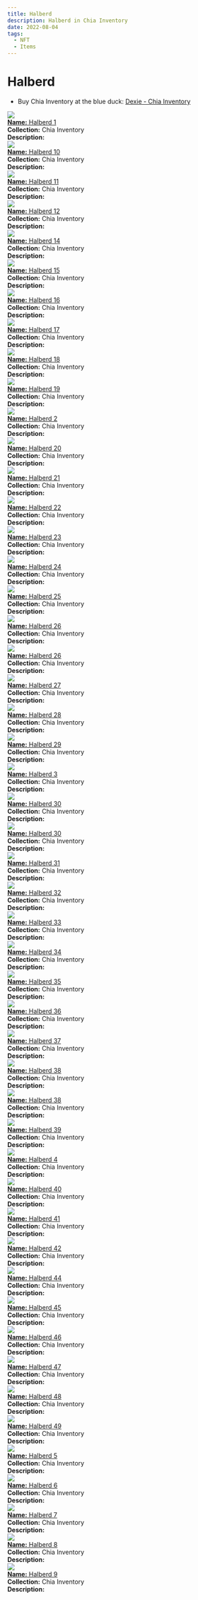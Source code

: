 ```yaml
---
title: Halberd
description: Halberd in Chia Inventory
date: 2022-08-04
tags:
  - NFT
  - Items
---
```


# Halberd

- Buy Chia Inventory at the blue duck: [Dexie - Chia Inventory](https://dexie.space/offers/col16fpva26fhdjp2echs3cr7c30gzl7qe67hu9grtsjcqldz354asjsyzp6wx/xch)

<div class="item_thumbnail_detail">
<img src="https://pnilv3h3e6pptmbrfc5aztyvpawi355sghd43ubwznhj6ga5hi.arweave.net/e1C67PsnnvmwMSi6DM8VeCyN97I-xx83QNstOnxgdOs"><br/>
<div><a href="https://www.spacescan.io/xch/coin/0x20c1b5d419b8c7bad9e513c779ccefde4df624f34eb85c4a49691b846d07d608"><strong>Name:</strong> Halberd 1</a></div>
<div><strong>Collection:</strong> Chia Inventory</div>
<div><strong>Description:</strong> </div>
</div>
<div class="item_thumbnail_detail">
<img src="https://vafw3esttqodxegj7b544rzz5bbkwc6umrevo4oqbbygwkqm.arweave.net/qAttklOc-HDuQyfh7zkc56EKrC9Rk--SVdx0AhwayoM"><br/>
<div><a href="https://www.spacescan.io/xch/coin/0xaafd5bc36b70f1b8ced175997d69615551bcf5bb297194f2beb39020f4ceb59e"><strong>Name:</strong> Halberd 10</a></div>
<div><strong>Collection:</strong> Chia Inventory</div>
<div><strong>Description:</strong> </div>
</div>
<div class="item_thumbnail_detail">
<img src="https://rzydim5jdvckrthjfkyiidv5zdtk3s5kt2wjim7jdeqghpie.arweave.net/jnA0M6kd_RKjM6SqwhA69yOaty6-qerJQz6RkgY70EM"><br/>
<div><a href="https://www.spacescan.io/xch/coin/0x2234a8c667a5852b096e598790498f9fcafe55fff4ca41c080de876d8b3457e2"><strong>Name:</strong> Halberd 11</a></div>
<div><strong>Collection:</strong> Chia Inventory</div>
<div><strong>Description:</strong> </div>
</div>
<div class="item_thumbnail_detail">
<img src="https://b7nvlomuhwm45koetsmnt4plyefrbf3xdq6foybeay2jbetv.arweave.net/D9tVuZQ9mc6pxJyY2fHrwQsQl-3ccPFdgJAY-0kJJ1A"><br/>
<div><a href="https://www.spacescan.io/xch/coin/0x3f2a956007c90acec4bdfd47511c2704bf3f7aab7c71f3f3cbbd0eb93d1fd20b"><strong>Name:</strong> Halberd 12</a></div>
<div><strong>Collection:</strong> Chia Inventory</div>
<div><strong>Description:</strong> </div>
</div>
<div class="item_thumbnail_detail">
<img src="https://nekqyujpdjg4t2y3famgraex3fneplgu6gi7vagztgkpbzjz4u.arweave.net/aRUMUS8aTcnrGy-gYaICX2VpHrNTxkfqA2ZmU8OU55U"><br/>
<div><a href="https://www.spacescan.io/xch/coin/0x0bcba745ef1aae932519be3311a5d99a174cebf03dfbc2266c557d41da5b89b0"><strong>Name:</strong> Halberd 14</a></div>
<div><strong>Collection:</strong> Chia Inventory</div>
<div><strong>Description:</strong> </div>
</div>
<div class="item_thumbnail_detail">
<img src="https://s3mp3gxjf7wkitg2ggurlpmd43z2fdqfcyvahtpxiozftjpque.arweave.net/ltj9mukv7KRM2jGpFb2D5vOijgUWKgPN90OyWaXwo-c"><br/>
<div><a href="https://www.spacescan.io/xch/coin/0xe5f44fb5c6f158ccac7ccb00d215c80831a8b17db227b2875a08a3b9f984abec"><strong>Name:</strong> Halberd 15</a></div>
<div><strong>Collection:</strong> Chia Inventory</div>
<div><strong>Description:</strong> </div>
</div>
<div class="item_thumbnail_detail">
<img src="https://j44wbkjewwkcujo6opya2oxdjl3kbwdcagokq35ki6nhplia.arweave.net/TzlgqSS1-lCol3nPwDTrjSvag2GIBnKhvqke_ad60AI"><br/>
<div><a href="https://www.spacescan.io/xch/coin/0xd82312c010c6e7668c1a02ae81a2b0aea6670df5e697601518cf95f362e1f665"><strong>Name:</strong> Halberd 16</a></div>
<div><strong>Collection:</strong> Chia Inventory</div>
<div><strong>Description:</strong> </div>
</div>
<div class="item_thumbnail_detail">
<img src="https://o43lcwg32lbri4jnaktgg5yd3xfvomk6dug4zia3lnlllhqi.arweave.net/dzaxWNvSwxRxLQKmY3cD-3ct-XMV4dDcygG1tW-tZ4I"><br/>
<div><a href="https://www.spacescan.io/xch/coin/0x1dea1039d8da19f858c93ecc45b5ffd7a2a4d5c1d160241e957f0f6e03a044bd"><strong>Name:</strong> Halberd 17</a></div>
<div><strong>Collection:</strong> Chia Inventory</div>
<div><strong>Description:</strong> </div>
</div>
<div class="item_thumbnail_detail">
<img src="https://cz5xi5hr4wyhxlg22bgm7g2b62vy7tt4uac5o6icvqtx5iyx.arweave.net/Fnt0d_PHlsHus2tBMz5tB9quPznygBdd5AqwnfqMX-w"><br/>
<div><a href="https://www.spacescan.io/xch/coin/0x44827efc769a9e5444306891cc32d0c98a268569be963f7c4d11ec6369da9aed"><strong>Name:</strong> Halberd 18</a></div>
<div><strong>Collection:</strong> Chia Inventory</div>
<div><strong>Description:</strong> </div>
</div>
<div class="item_thumbnail_detail">
<img src="https://zdziqzrtkxr54b4v2w57luqgfgrbabiol6nobricgxt2umjvem.arweave.net/yPKI_ZjNV494HldW79dIGKaIQBQ5fmuDFAjXnqjE1I8"><br/>
<div><a href="https://www.spacescan.io/xch/coin/0xdd206313f64a8bbdae288cbe2e341550bf7d80a932b3557dba85a7030637cbee"><strong>Name:</strong> Halberd 19</a></div>
<div><strong>Collection:</strong> Chia Inventory</div>
<div><strong>Description:</strong> </div>
</div>
<div class="item_thumbnail_detail">
<img src="https://nmqqgax3lhenjgiguonkbyrrddo7rt4h4a7hs67ilp5loasv.arweave.net/-ayEDAvtZyNSZBqOaoOIxGN34z4fgPnl76Fv6tw-JVw"><br/>
<div><a href="https://www.spacescan.io/xch/coin/0x7d34d33ec7625676f52b405f6f969f624c7959c6992111591b4572b47c4cc918"><strong>Name:</strong> Halberd 2</a></div>
<div><strong>Collection:</strong> Chia Inventory</div>
<div><strong>Description:</strong> </div>
</div>
<div class="item_thumbnail_detail">
<img src="https://inodut2r2iislvyyorasn4ft4kt3w4ymawdi3zgwijrw62a.arweave.net/Q1w6T1HSESXXGHRBJvCz4_qe7cwwFho3k1-k_J-jb2g"><br/>
<div><a href="https://www.spacescan.io/xch/coin/0x7ae6da6c6d70078fbe1cc2e9eeaa27b1213288830565a7e4ac8bf8d8ca899505"><strong>Name:</strong> Halberd 20</a></div>
<div><strong>Collection:</strong> Chia Inventory</div>
<div><strong>Description:</strong> </div>
</div>
<div class="item_thumbnail_detail">
<img src="https://sscrshwngvyspizmb3ih7gyvbhzw5bebdbwkksqq7yswxmi2zbhq.arweave.net/lIUZHs01cSejLA7Qf5sVCfNuhIEYbKVKEP4la7EayE8"><br/>
<div><a href="https://www.spacescan.io/xch/coin/0x7f3840604639e98fc69a28542f8c38aa424cba7880d3680022884e75997e3178"><strong>Name:</strong> Halberd 21</a></div>
<div><strong>Collection:</strong> Chia Inventory</div>
<div><strong>Description:</strong> </div>
</div>
<div class="item_thumbnail_detail">
<img src="https://bxugcx4csnzwbrmziqy4iny7pcexvtbiaea4pnpqw4sgmlavilyq.arweave.net/DehhX4KTc2DFmUQxxDcfeIl6zCgBAce18LckZiwVQvE"><br/>
<div><a href="https://www.spacescan.io/xch/coin/0x37ddbb25b6314a3f30d9b12c566231a459adf2c5267862cc4b416bbef7d2ed18"><strong>Name:</strong> Halberd 22</a></div>
<div><strong>Collection:</strong> Chia Inventory</div>
<div><strong>Description:</strong> </div>
</div>
<div class="item_thumbnail_detail">
<img src="https://55soxpfforfzglpoaigqvwe7ajhqq64dsrqjg66pc52mf3h2.arweave.net/7-2TrvKV0S5Mt7gINCtifAk8Ie4OUYJN7_zxd0wuz6o"><br/>
<div><a href="https://www.spacescan.io/xch/coin/0x68528eff7e5ee1e8b073e462ac73d3f5459082f3f29ac1784d778bb20cc003dc"><strong>Name:</strong> Halberd 23</a></div>
<div><strong>Collection:</strong> Chia Inventory</div>
<div><strong>Description:</strong> </div>
</div>
<div class="item_thumbnail_detail">
<img src="https://4rydlhmtc6sdbouq4wav3gdrvabfvxbeln2ccwhrctun3cha.arweave.net/5H_A1nZMXpDC6k-OWBXZhxqAJa3CRbdCFY8RTo3Yj_g"><br/>
<div><a href="https://www.spacescan.io/xch/coin/0xb788ad02018eb3ed75e3555eb8d819f5aa1be0cafbfc80564effd0d46cb5e6b3"><strong>Name:</strong> Halberd 24</a></div>
<div><strong>Collection:</strong> Chia Inventory</div>
<div><strong>Description:</strong> </div>
</div>
<div class="item_thumbnail_detail">
<img src="https://ihlkbdu6szhogvieytttywrv3unycygwuna63utq6d5tyn3hdrtq.arweave.net/Qdagjp6WTuNVBMTnPFo13RuBYNajQe3ScPD7PDdnHGc"><br/>
<div><a href="https://www.spacescan.io/xch/coin/0x53487ad5443ea1c8ae7c39a8851e50b3e12609230c7581d15d7917c9ead1cd8d"><strong>Name:</strong> Halberd 25</a></div>
<div><strong>Collection:</strong> Chia Inventory</div>
<div><strong>Description:</strong> </div>
</div>
<div class="item_thumbnail_detail">
<img src="https://cemmesmwu6oagxtalger4xwnnwnk4wuwakk23viiywkkyqfi.arweave.net/ERjCSZannANeYFmJHl7NbZquWpYCla3V-CMW-UrECoU"><br/>
<div><a href="https://www.spacescan.io/xch/coin/0x6dc00cf04899046f5330efbcdbc63ce3648a1b3aade4f4d53b0374ca3e09f1d6"><strong>Name:</strong> Halberd 26</a></div>
<div><strong>Collection:</strong> Chia Inventory</div>
<div><strong>Description:</strong> </div>
</div>
<div class="item_thumbnail_detail">
<img src="https://cemmesmwu6oagxtalger4xwnnwnk4wuwakk23viiywkkyqfi.arweave.net/ERjCSZannANeYFmJHl7NbZquWpYCla3V-CMW-UrECoU"><br/>
<div><a href="https://www.spacescan.io/xch/coin/0x6dc00cf04899046f5330efbcdbc63ce3648a1b3aade4f4d53b0374ca3e09f1d6"><strong>Name:</strong> Halberd 26</a></div>
<div><strong>Collection:</strong> Chia Inventory</div>
<div><strong>Description:</strong> </div>
</div>
<div class="item_thumbnail_detail">
<img src="https://62ngaet2zzbegmj7ity3jfwhtzhrgb2it4vfdc667ezbybcj.arweave.net/9ppgEnrOQkMxP-0TxtJbHnk8TB0ifKlGL3vkyHAR_J4"><br/>
<div><a href="https://www.spacescan.io/xch/coin/0x6a565a17324f1f42866be0921949528b5d13dd646bbc508fa37a208992b70255"><strong>Name:</strong> Halberd 27</a></div>
<div><strong>Collection:</strong> Chia Inventory</div>
<div><strong>Description:</strong> </div>
</div>
<div class="item_thumbnail_detail">
<img src="https://tspvjkhyi6o3rl44feaf4gnuub33g2557jdtt4ry73zuujqu.arweave.net/nJ9UqPhHnbivnCkAXh_m0oHeza736Rzny_-OP7zSiYU"><br/>
<div><a href="https://www.spacescan.io/xch/coin/0x85979dc8e2429e4a88aeb60a9e9a7a6f6a06f0b0213ca3b66fc102656f112242"><strong>Name:</strong> Halberd 28</a></div>
<div><strong>Collection:</strong> Chia Inventory</div>
<div><strong>Description:</strong> </div>
</div>
<div class="item_thumbnail_detail">
<img src="https://fetjj56itjy4kuembkiekaclq245prcsmyjehv33giaqlltegm.arweave.net/KSaU98iaccVQjAqQRQBLhr_nXxFJmEkPXezIBBa5kM4"><br/>
<div><a href="https://www.spacescan.io/xch/coin/0xb92a411d38e6ffba77490c67adac66680fecd87274ff82c838546e7234e9f176"><strong>Name:</strong> Halberd 29</a></div>
<div><strong>Collection:</strong> Chia Inventory</div>
<div><strong>Description:</strong> </div>
</div>
<div class="item_thumbnail_detail">
<img src="https://3vaat3at6gd2ccfnybhma3dzuew4xypo5q3d55eexxol2ls5lm.arweave.net/3UAJ7BPxh6EIrcBOwGx5oS3L4e7sNj70hL3cv-S5dW0"><br/>
<div><a href="https://www.spacescan.io/xch/coin/0x254c5cfd95c163a935b67463149d4aafe19df11ab9e6245a34ef4b4c73026971"><strong>Name:</strong> Halberd 3</a></div>
<div><strong>Collection:</strong> Chia Inventory</div>
<div><strong>Description:</strong> </div>
</div>
<div class="item_thumbnail_detail">
<img src="https://6d2dy42xxc5hlpce6hr5kaqufamcwifiqevepdj5cv34qdst6apa.arweave.net/8PQ8c1e4unW8RPHj1QIUKBgrIKiBKkeNPRV3yA5T8B4"><br/>
<div><a href="https://www.spacescan.io/xch/coin/0x3dc21200685d25d291ad5a249a2a8d4ca830551b61294de1f0c45bbbf79fa691"><strong>Name:</strong> Halberd 30</a></div>
<div><strong>Collection:</strong> Chia Inventory</div>
<div><strong>Description:</strong> </div>
</div>
<div class="item_thumbnail_detail">
<img src="https://6d2dy42xxc5hlpce6hr5kaqufamcwifiqevepdj5cv34qdst6apa.arweave.net/8PQ8c1e4unW8RPHj1QIUKBgrIKiBKkeNPRV3yA5T8B4"><br/>
<div><a href="https://www.spacescan.io/xch/coin/0x3dc21200685d25d291ad5a249a2a8d4ca830551b61294de1f0c45bbbf79fa691"><strong>Name:</strong> Halberd 30</a></div>
<div><strong>Collection:</strong> Chia Inventory</div>
<div><strong>Description:</strong> </div>
</div>
<div class="item_thumbnail_detail">
<img src="https://3u25ljbuy3kxdedj4xytfmswtkydjcylsmsqm5zu3nuggbendg6a.arweave.net/3TXVpDTG1XGQaeXxMrJWmrA0iwuTJQZ3NNtoYwSNGbw"><br/>
<div><a href="https://www.spacescan.io/xch/coin/0x3edcbd3b25b3b489f249bf80f0ea3590aba917affec1a17cb8d462120e43abe1"><strong>Name:</strong> Halberd 31</a></div>
<div><strong>Collection:</strong> Chia Inventory</div>
<div><strong>Description:</strong> </div>
</div>
<div class="item_thumbnail_detail">
<img src="https://pn7fiushcv2hpxxey6tdhvw7ffz7q5uevcwefmj4vya6ccro.arweave.net/e35UUkcVdHfe5MemM9bfKXP4doSorEKxPK4B4__Qouo"><br/>
<div><a href="https://www.spacescan.io/xch/coin/0x9efc13f967c37be74ded9aa0ef67ef6c6396a76022712a593d1a3cb776c4dc25"><strong>Name:</strong> Halberd 32</a></div>
<div><strong>Collection:</strong> Chia Inventory</div>
<div><strong>Description:</strong> </div>
</div>
<div class="item_thumbnail_detail">
<img src="https://4ogfe3iv4noqrujzfryn3wnzfgw25yoxzxg56cdpbhqre7my.arweave.net/44x_SbRXjXQjR-OS-xw3dm5Ka2u4dfNzd8IbwnhEn2Y"><br/>
<div><a href="https://www.spacescan.io/xch/coin/0x41ddc1c0179dfa61fcaa2d6bd54aee8255f384e7e0953f33d2f51c28bfda8272"><strong>Name:</strong> Halberd 33</a></div>
<div><strong>Collection:</strong> Chia Inventory</div>
<div><strong>Description:</strong> </div>
</div>
<div class="item_thumbnail_detail">
<img src="https://ylwiw5capxry6pgk5oerroul5uco46r6azujszw6m6mtd7cbs4.arweave.net/wuyLdEB94488yuuJGLqL7QTuej4GaJlm3meZM-fxBl4"><br/>
<div><a href="https://www.spacescan.io/xch/coin/0x68e2d9cf917177d71a7f7b154f2083723984ced373fd5c2b0ed449f33df8d2dc"><strong>Name:</strong> Halberd 34</a></div>
<div><strong>Collection:</strong> Chia Inventory</div>
<div><strong>Description:</strong> </div>
</div>
<div class="item_thumbnail_detail">
<img src="https://jvabmfk6g5jj5c43gz3yxeu2phcnxqgavemf4a63shecmcmv.arweave.net/TUAWFV43Up6LmzZ_3i5KaecTbwMCpGF-4D25HIJgmVE"><br/>
<div><a href="https://www.spacescan.io/xch/coin/0xf5952360759c27effbfd3ccd9f6db5bf903319dbcf5d71bb3c41b466586f6568"><strong>Name:</strong> Halberd 35</a></div>
<div><strong>Collection:</strong> Chia Inventory</div>
<div><strong>Description:</strong> </div>
</div>
<div class="item_thumbnail_detail">
<img src="https://u4wrdpkvzghofzhugku54qedjnlcolj63qvhek257wcyzvdrjfmq.arweave.net/py0RvVXJjuLk9DKp3kCDS1YnLT7cKnIrXf2FjNRxSVk"><br/>
<div><a href="https://www.spacescan.io/xch/coin/0xe1a66f5df59498df7626a6b3433d3caa41e3bfcc816e941a47b129c7e6f41c04"><strong>Name:</strong> Halberd 36</a></div>
<div><strong>Collection:</strong> Chia Inventory</div>
<div><strong>Description:</strong> </div>
</div>
<div class="item_thumbnail_detail">
<img src="https://pczwv4oodvevxrbgwugyjrcvnfxrosu5htxecobg42cehssq.arweave.net/eLNq8c4_dSVvEJrUNhMRVaW8XSp-087kE4JuaEQ8pQ4"><br/>
<div><a href="https://www.spacescan.io/xch/coin/0x83e1f3a3eea6ac8dfcc1118a6a752271ba7ca0fc2fe4a2e27dac9bc3c09b9834"><strong>Name:</strong> Halberd 37</a></div>
<div><strong>Collection:</strong> Chia Inventory</div>
<div><strong>Description:</strong> </div>
</div>
<div class="item_thumbnail_detail">
<img src="https://a3vnk5kj5zjdevoelv5z5uqm4m3seovzhob5wm6pzguiree4.arweave.net/BurV_dUnuU-jJV_xF17ntIM4zciOrk7g9szz8moiJCc"><br/>
<div><a href="https://www.spacescan.io/xch/coin/0xf58c1377aec3c79019d268b8369b312e1848d558d17cfd96cf8f5702b748cbe3"><strong>Name:</strong> Halberd 38</a></div>
<div><strong>Collection:</strong> Chia Inventory</div>
<div><strong>Description:</strong> </div>
</div>
<div class="item_thumbnail_detail">
<img src="https://a3vnk5kj5zjdevoelv5z5uqm4m3seovzhob5wm6pzguiree4.arweave.net/BurV_dUnuU-jJV_xF17ntIM4zciOrk7g9szz8moiJCc"><br/>
<div><a href="https://www.spacescan.io/xch/coin/0xf58c1377aec3c79019d268b8369b312e1848d558d17cfd96cf8f5702b748cbe3"><strong>Name:</strong> Halberd 38</a></div>
<div><strong>Collection:</strong> Chia Inventory</div>
<div><strong>Description:</strong> </div>
</div>
<div class="item_thumbnail_detail">
<img src="https://6rbfjwtnklnotubc3orjw3yidmadixpbpibwmzvs7zv6ktgyy4.arweave.net/9EJU2m1S2unQItuim28I-GwA0XeF6A2Zmsv5r5UzYx0"><br/>
<div><a href="https://www.spacescan.io/xch/coin/0x55267093b1f9fbf829e766a0e603f44bfd37e56bf62709c1137ae140c880bfb1"><strong>Name:</strong> Halberd 39</a></div>
<div><strong>Collection:</strong> Chia Inventory</div>
<div><strong>Description:</strong> </div>
</div>
<div class="item_thumbnail_detail">
<img src="https://lq3mupdynj4qlnkmnplhbiol5yvxithwulbh26qj7lg7j24d.arweave.net/XDbKPHhqeQW1TGvWcKHL7it0-TPaiwn16C-frN9OuDk"><br/>
<div><a href="https://www.spacescan.io/xch/coin/0x3bfda852bf9de933280b131f2e926eafbc5547b4995ed4e6832eedcfe5778539"><strong>Name:</strong> Halberd 4</a></div>
<div><strong>Collection:</strong> Chia Inventory</div>
<div><strong>Description:</strong> </div>
</div>
<div class="item_thumbnail_detail">
<img src="https://javjke32ks425doajveodtcn2zdjjizdeudwoetj6vqicodqo4.arweave.net/_SCqVE3pUua6NwE1I4cxN1kaUoyMlB2cSafVggThwd8"><br/>
<div><a href="https://www.spacescan.io/xch/coin/0xce93c2f2a835fbd61dd5621a93d3d2e8c7cc7fc550a4e25381f5a4f6df6e6f75"><strong>Name:</strong> Halberd 40</a></div>
<div><strong>Collection:</strong> Chia Inventory</div>
<div><strong>Description:</strong> </div>
</div>
<div class="item_thumbnail_detail">
<img src="https://5w7tdqi6wycuifej3w2yvrctfskgjkuxbi7hj5ve3ljjrs3qcq.arweave.net/7b8xwR62BUQUid21isRTLJRkqpcKPnT2pNrSmMtwF_A"><br/>
<div><a href="https://www.spacescan.io/xch/coin/0x4dc1989fcf648448dcdccd799bab99d53a04d4efcd784e1eb01b4a4205ec18c9"><strong>Name:</strong> Halberd 41</a></div>
<div><strong>Collection:</strong> Chia Inventory</div>
<div><strong>Description:</strong> </div>
</div>
<div class="item_thumbnail_detail">
<img src="https://zjhwop66c4ozucavkwztva4su4y4ecdl66sowysmeqaxbefl.arweave.net/yk9nP94XHZoIFVWz_OoOSpzHCCGv3pOtiTCQBc-JCrk"><br/>
<div><a href="https://www.spacescan.io/xch/coin/0x5fd1f984a9b187d660f9e9a0987afa955e653e817b5d33dbcb00084ba6080242"><strong>Name:</strong> Halberd 42</a></div>
<div><strong>Collection:</strong> Chia Inventory</div>
<div><strong>Description:</strong> </div>
</div>
<div class="item_thumbnail_detail">
<img src="https://s5afxaoxljyh4zcq4ls4n7hkv4lshrp7db7yvimc6uvooi4i.arweave.net/l0BbgddacH5kUOLlxv_zqrxc-jxf8Y_f4qhgvUq5yOI"><br/>
<div><a href="https://www.spacescan.io/xch/coin/0x2bc9a1ed6b828514f3dd2205d9b0678720dc945dde209e235ebaa44831ca278d"><strong>Name:</strong> Halberd 44</a></div>
<div><strong>Collection:</strong> Chia Inventory</div>
<div><strong>Description:</strong> </div>
</div>
<div class="item_thumbnail_detail">
<img src="https://vl6zeegzxf3xwvhg47wt7ewdq2bhldhlzfqevh5wmvqlks3nun2a.arweave.net/qv2SENm5d3tU5uftP5LDhoJ1jOvJYEqftmVgtUtto3Q"><br/>
<div><a href="https://www.spacescan.io/xch/coin/0xb7122128004f766bcfdfc141e471e2bd404521927e7a3484123ee79e041489e8"><strong>Name:</strong> Halberd 45</a></div>
<div><strong>Collection:</strong> Chia Inventory</div>
<div><strong>Description:</strong> </div>
</div>
<div class="item_thumbnail_detail">
<img src="https://yralxowwb27m3zt4yedbfe2zr2pcnacfyzhy6blvawrufoty.arweave.net/xEC7utYOvs3mfMEGE_-pNZjp4mgEXGT48FdQWjQrp4A"><br/>
<div><a href="https://www.spacescan.io/xch/coin/0xe5677468729d26df4cf4facd32bcc28280391ec8723a77c00aad17e34373547d"><strong>Name:</strong> Halberd 46</a></div>
<div><strong>Collection:</strong> Chia Inventory</div>
<div><strong>Description:</strong> </div>
</div>
<div class="item_thumbnail_detail">
<img src="https://q3it2e2nze7wkd6ddepvenxjpg24e3kzcs4xgkjk66k42quedq.arweave.net/htE9E03JP2UPwxkfUjbpebXCb_VkUuXMpKveVzUKEHE"><br/>
<div><a href="https://www.spacescan.io/xch/coin/0x97c7814b6bce0099b635708d84bcedbd164a465d14cd6295ceeee9be0cb87a73"><strong>Name:</strong> Halberd 47</a></div>
<div><strong>Collection:</strong> Chia Inventory</div>
<div><strong>Description:</strong> </div>
</div>
<div class="item_thumbnail_detail">
<img src="https://ih56wicslfwmhzd72bpf36gbflxfpvtj2zcnpr2wpdgjxjrsyq.arweave.net/QfvrIFJZbMPkf9BeXfjBKu5X1mnWRNfHVnjMm6Yyx-I"><br/>
<div><a href="https://www.spacescan.io/xch/coin/0x189edcd68e07ad5a2b85847e9496f852cf2f00c93a3f2f71b67f287841ce7fe2"><strong>Name:</strong> Halberd 48</a></div>
<div><strong>Collection:</strong> Chia Inventory</div>
<div><strong>Description:</strong> </div>
</div>
<div class="item_thumbnail_detail">
<img src="https://nmgtqyvi4wjr5ze4lpikqjewzo4xn4dm43rwxtunxoqvbqd4.arweave.net/aw04Yqj_lkx7_knFvQqCSWy7l28Gzm42vOjbuhU_MB8"><br/>
<div><a href="https://www.spacescan.io/xch/coin/0x1419b878a9e83ab742185c84bb908a850de4b1c0767d048ea126b0eb66bed09f"><strong>Name:</strong> Halberd 49</a></div>
<div><strong>Collection:</strong> Chia Inventory</div>
<div><strong>Description:</strong> </div>
</div>
<div class="item_thumbnail_detail">
<img src="https://bb7o5l3dogdkt3azvcb6jqxqxr4m3sr5xbtdgnghitfdsnaw5wkq.arweave.net/CH7ur2NxhqnsGaiD5MLwvHjNyj24ZjM0x0TKOTQW7ZU"><br/>
<div><a href="https://www.spacescan.io/xch/coin/0xe355af7f6af64dbccae2bedf9bc7c61d8f7d82da36f7f0016026501edcb358c6"><strong>Name:</strong> Halberd 5</a></div>
<div><strong>Collection:</strong> Chia Inventory</div>
<div><strong>Description:</strong> </div>
</div>
<div class="item_thumbnail_detail">
<img src="https://zietrm6ot7bxnsq4zrdidlysoee73pfl7nq6flgf5foiujkdlm.arweave.net/ygk4s86fw3bKHMxGga8ScQn9vKv7Y_eKsxelciiVDW0"><br/>
<div><a href="https://www.spacescan.io/xch/coin/0x601471bb12129c09b94b9ba62111aac30c345a383bb0aa9d17ee171f7bbbca74"><strong>Name:</strong> Halberd 6</a></div>
<div><strong>Collection:</strong> Chia Inventory</div>
<div><strong>Description:</strong> </div>
</div>
<div class="item_thumbnail_detail">
<img src="https://2wcvmxbnehizrfbrsulkxswrl7brtwx5hcshzltbbwqjhrru.arweave.net/1YVWXC0h0ZiUMZUWq8-rRX8MZ2v04pHy_uYQ2gk8Y0s"><br/>
<div><a href="https://www.spacescan.io/xch/coin/0xa7ecbfedc5898f4ca8f084a5cc92fa4b15859788eb497e441b321b0386b82b02"><strong>Name:</strong> Halberd 7</a></div>
<div><strong>Collection:</strong> Chia Inventory</div>
<div><strong>Description:</strong> </div>
</div>
<div class="item_thumbnail_detail">
<img src="https://bzi4nwq5wdzku7j7wfdh4ny33zw6lyzr6zjqf5hvygw2nxdc.arweave.net/DlHG2h2w8qp9P7FGfjcb3m3l4zH2UwL09-cGt_ptxiQ"><br/>
<div><a href="https://www.spacescan.io/xch/coin/0x04c997ba3b7b6967f3ad6728d46c55f3b195f876ec43e4413cad57a115579a24"><strong>Name:</strong> Halberd 8</a></div>
<div><strong>Collection:</strong> Chia Inventory</div>
<div><strong>Description:</strong> </div>
</div>
<div class="item_thumbnail_detail">
<img src="https://t7djusjeibljraoyo236rs6lewmrsyxxrswjqwoafu2q5eas.arweave.net/n8aa_SSRAVpiB2Ha36MvLJZkZYveMrJhZwC01DpA-SI"><br/>
<div><a href="https://www.spacescan.io/xch/coin/0xfe8c4f7ebf1d8f51485fa348190e293e5ae81c904aa3586ccd6b46a754f0450f"><strong>Name:</strong> Halberd 9</a></div>
<div><strong>Collection:</strong> Chia Inventory</div>
<div><strong>Description:</strong> </div>
</div>

